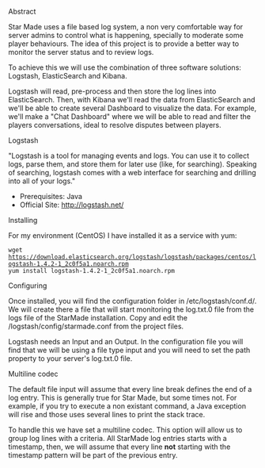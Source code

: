 Abstract

Star Made uses a file based log system, a non very comfortable way for server admins to control what is happening, specially to moderate some player behaviours. The idea of this project is to provide a better way to monitor the server status and to review logs.

To achieve this we will use the combination of three software solutions: Logstash, ElasticSearch and Kibana.

Logstash will read, pre-process and then store the log lines into ElasticSearch. Then, with Kibana we'll read the data from ElasticSearch and we'll be able to create several Dashboard to visualize the data. For example, we'll make a "Chat Dashboard" where we will be able to read and filter the players conversations, ideal to resolve disputes between players.

Logstash

"Logstash is a tool for managing events and logs. You can use it to collect logs, parse them, and store them for later use (like, for searching). Speaking of searching, logstash comes with a web interface for searching and drilling into all of your logs."

 - Prerequisites: Java
 - Official Site: http://logstash.net/

Installing

For my environment (CentOS) I have installed it as a service with yum:

<code>wget https://download.elasticsearch.org/logstash/logstash/packages/centos/logstash-1.4.2-1_2c0f5a1.noarch.rpm
yum install logstash-1.4.2-1_2c0f5a1.noarch.rpm </code>

Configuring

Once installed, you will find the configuration folder in /etc/logstash/conf.d/. We will create there a file that will start monitoring the log.txt.0 file from the logs file of the StarMade installation. Copy and edit the /logstash/config/starmade.conf from the project files.

Logstash needs an Input and an Output. In the configuration file you will find that we will be using a file type input and you will need to set the path property to your server's log.txt.0 file.

Multiline codec

The default file input will assume that every line break defines the end of a log entry. This is generally true for Star Made, but some times not. For example, if you try to execute a non existant command, a Java exception will rise and those uses several lines to print the stack trace.

To handle this we have set a multiline codec. This option will allow us to group log lines with a criteria. All StarMade log entries starts with a timestamp, then, we will assume that every line **not** starting with the timestamp pattern will be part of the previous entry.